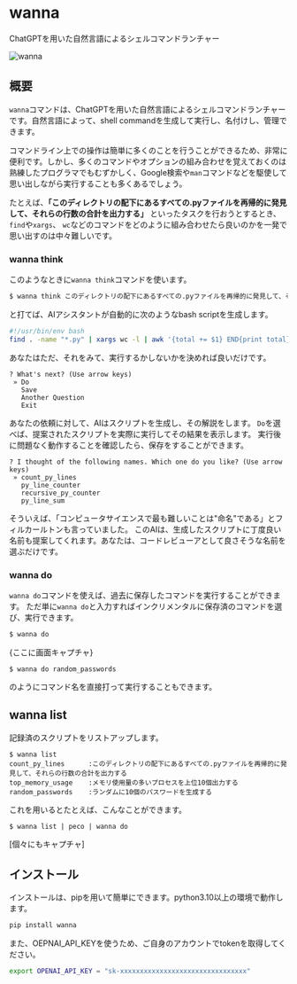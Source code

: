 # wanna
ChatGPTを用いた自然言語によるシェルコマンドランチャー

![wanna](https://user-images.githubusercontent.com/95184/222627802-1df02ee6-e07b-47dc-8fe0-0787a1e63097.gif)

## 概要
`wanna`コマンドは、ChatGPTを用いた自然言語によるシェルコマンドランチャーです。自然言語によって、shell commandを生成して実行し、名付けし、管理できます。

コマンドライン上での操作は簡単に多くのことを行うことができるため、非常に便利です。しかし、多くのコマンドやオプションの組み合わせを覚えておくのは熟練したプログラマでもむずかしく、Google検索や`man`コマンドなどを駆使して思い出しながら実行することも多くあるでしょう。

たとえば、**「このディレクトリの配下にあるすべての.pyファイルを再帰的に発見して、それらの行数の合計を出力する」** といったタスクを行おうとするとき、`find`や`xargs`、 `wc`などのコマンドをどのように組み合わせたら良いのかを一発で思い出すのは中々難しいです。

### wanna think 

このようなときに`wanna think`コマンドを使います。

```bash
$ wanna think このディレクトリの配下にあるすべての.pyファイルを再帰的に発見して、それらの行数の合計を出力する
```
と打てば、AIアシスタントが自動的に次のようなbash scriptを生成します。

```bash
#!/usr/bin/env bash
find . -name "*.py" | xargs wc -l | awk '{total += $1} END{print total}'
```
あなたはただ、それをみて、実行するかしないかを決めれば良いだけです。
```
? What's next? (Use arrow keys)
 » Do
   Save
   Another Question
   Exit
```
あなたの依頼に対して、AIはスクリプトを生成し、その解説をします。
`Do`を選べば、提案されたスクリプトを実際に実行してその結果を表示します。
実行後に問題なく動作することを確認したら、保存をすることができます。
```
? I thought of the following names. Which one do you like? (Use arrow keys)
 » count_py_lines
   py_line_counter
   recursive_py_counter
   py_line_sum
```
そういえば、「コンピュータサイエンスで最も難しいことは"命名"である」とフィルカールトンも言っていました。
このAIは、生成したスクリプトに丁度良い名前も提案してくれます。あなたは、コードレビューアとして良さそうな名前を選ぶだけです。

### wanna do
`wanna do`コマンドを使えば、過去に保存したコマンドを実行することができます。
ただ単に`wanna do`と入力すればインクリメンタルに保存済のコマンドを選び、実行できます。
```zsh
$ wanna do
```
{ここに画面キャプチャ}

```
$ wanna do random_passwords
```
のようにコマンド名を直接打って実行することもできます。

## wanna list 
記録済のスクリプトをリストアップします。
```
$ wanna list 
count_py_lines      :このディレクトリの配下にあるすべての.pyファイルを再帰的に発見して、それらの行数の合計を出力する
top_memory_usage    :メモリ使用量の多いプロセスを上位10個出力する
random_passwords    :ランダムに10個のパスワードを生成する
```

これを用いるとたとえば、こんなことができます。
```
$ wanna list | peco | wanna do
```
[個々にもキャプチャ]

## インストール
インストールは、pipを用いて簡単にできます。python3.10以上の環境で動作します。
```bash
pip install wanna
```
また、OEPNAI_API_KEYを使うため、ご自身のアカウントでtokenを取得してください。
```bash
export OPENAI_API_KEY = "sk-xxxxxxxxxxxxxxxxxxxxxxxxxxxxxxxx"
```